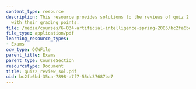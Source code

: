 ```yaml
---
content_type: resource
description: This resource provides solutions to the reviews of quiz 2 questions along
  with their grading points.
file: /media/courses/6-034-artificial-intelligence-spring-2005/bc2fa6bd35ca7898a7f755dc37687ba7_quiz2_review_sol.pdf
file_type: application/pdf
learning_resource_types:
- Exams
ocw_type: OCWFile
parent_title: Exams
parent_type: CourseSection
resourcetype: Document
title: quiz2_review_sol.pdf
uid: bc2fa6bd-35ca-7898-a7f7-55dc37687ba7
---
```

